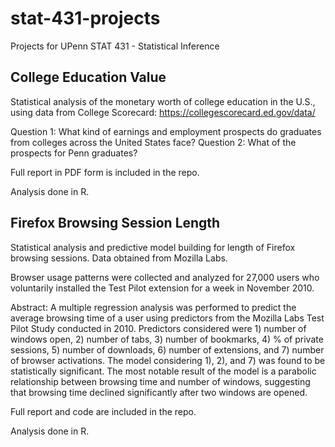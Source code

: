 # stat-431-projects
Projects for UPenn STAT 431 - Statistical Inference

## College Education Value
Statistical analysis of the monetary worth of college education in the U.S., using data from College Scorecard: https://collegescorecard.ed.gov/data/

Question 1: What kind of earnings and employment prospects do graduates from colleges across the United States face? 
Question 2: What of the prospects for Penn graduates?

Full report in PDF form is included in the repo.

Analysis done in R.

## Firefox Browsing Session Length
Statistical analysis and predictive model building for length of Firefox browsing sessions. Data obtained from Mozilla Labs.

Browser usage patterns were collected and analyzed for 27,000 users who voluntarily installed the Test Pilot extension for a week in November 2010. 

Abstract: 
A multiple regression analysis was performed to predict the average browsing time of a user using predictors from the Mozilla Labs Test Pilot Study conducted in 2010. Predictors considered were 1) number of windows open, 2) number of tabs, 3) number of bookmarks, 4) % of private sessions, 5) number of downloads, 6) number of extensions, and 7) number of browser activations. The model considering 1), 2), and 7) was found to be statistically significant. The most notable result of the model is a parabolic relationship between browsing time and number of windows, suggesting that browsing time declined significantly after two windows are opened.

Full report and code are included in the repo.

Analysis done in R.
